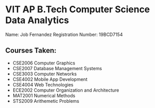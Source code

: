 # VIT AP B.Tech Computer Science Data Analytics

Name: Job Fernandez
Registration Number: 19BCD7154

## Courses Taken:

- CSE2006 Computer Graphics
- CSE2007 Database Management Systems
- CSE3003 Computer Networks
- CSE4002 Mobile App Development
- CSE4004 Web Technologies
- ECE2002 Computer Organization and Architecture
- MAT2001 Numerical Methods
- STS2009 Arithemetic Problems

